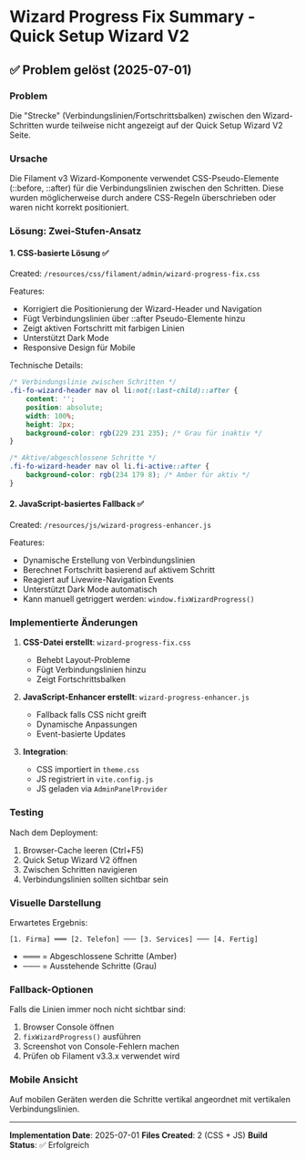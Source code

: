# Wizard Progress Fix Summary - Quick Setup Wizard V2

## ✅ Problem gelöst (2025-07-01)

### Problem
Die "Strecke" (Verbindungslinien/Fortschrittsbalken) zwischen den Wizard-Schritten wurde teilweise nicht angezeigt auf der Quick Setup Wizard V2 Seite.

### Ursache
Die Filament v3 Wizard-Komponente verwendet CSS-Pseudo-Elemente (::before, ::after) für die Verbindungslinien zwischen den Schritten. Diese wurden möglicherweise durch andere CSS-Regeln überschrieben oder waren nicht korrekt positioniert.

### Lösung: Zwei-Stufen-Ansatz

#### 1. **CSS-basierte Lösung** ✅
Created: `/resources/css/filament/admin/wizard-progress-fix.css`

Features:
- Korrigiert die Positionierung der Wizard-Header und Navigation
- Fügt Verbindungslinien über ::after Pseudo-Elemente hinzu
- Zeigt aktiven Fortschritt mit farbigen Linien
- Unterstützt Dark Mode
- Responsive Design für Mobile

Technische Details:
```css
/* Verbindungslinie zwischen Schritten */
.fi-fo-wizard-header nav ol li:not(:last-child)::after {
    content: '';
    position: absolute;
    width: 100%;
    height: 2px;
    background-color: rgb(229 231 235); /* Grau für inaktiv */
}

/* Aktive/abgeschlossene Schritte */
.fi-fo-wizard-header nav ol li.fi-active::after {
    background-color: rgb(234 179 8); /* Amber für aktiv */
}
```

#### 2. **JavaScript-basiertes Fallback** ✅  
Created: `/resources/js/wizard-progress-enhancer.js`

Features:
- Dynamische Erstellung von Verbindungslinien
- Berechnet Fortschritt basierend auf aktivem Schritt
- Reagiert auf Livewire-Navigation Events
- Unterstützt Dark Mode automatisch
- Kann manuell getriggert werden: `window.fixWizardProgress()`

### Implementierte Änderungen

1. **CSS-Datei erstellt**: `wizard-progress-fix.css`
   - Behebt Layout-Probleme
   - Fügt Verbindungslinien hinzu
   - Zeigt Fortschrittsbalken

2. **JavaScript-Enhancer erstellt**: `wizard-progress-enhancer.js`
   - Fallback falls CSS nicht greift
   - Dynamische Anpassungen
   - Event-basierte Updates

3. **Integration**:
   - CSS importiert in `theme.css`
   - JS registriert in `vite.config.js`
   - JS geladen via `AdminPanelProvider`

### Testing

Nach dem Deployment:
1. Browser-Cache leeren (Ctrl+F5)
2. Quick Setup Wizard V2 öffnen
3. Zwischen Schritten navigieren
4. Verbindungslinien sollten sichtbar sein

### Visuelle Darstellung

Erwartetes Ergebnis:
```
[1. Firma] ═══ [2. Telefon] ─── [3. Services] ─── [4. Fertig]
```
- ═══ = Abgeschlossene Schritte (Amber)
- ─── = Ausstehende Schritte (Grau)

### Fallback-Optionen

Falls die Linien immer noch nicht sichtbar sind:
1. Browser Console öffnen
2. `fixWizardProgress()` ausführen
3. Screenshot von Console-Fehlern machen
4. Prüfen ob Filament v3.3.x verwendet wird

### Mobile Ansicht

Auf mobilen Geräten werden die Schritte vertikal angeordnet mit vertikalen Verbindungslinien.

---

**Implementation Date**: 2025-07-01
**Files Created**: 2 (CSS + JS)
**Build Status**: ✅ Erfolgreich